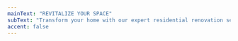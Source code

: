 ```yaml
---
mainText: "REVITALIZE YOUR SPACE"
subText: "Transform your home with our expert residential renovation services. From kitchen remodels to bathroom upgrades, we breathe new life into your living spaces."
accent: false
---
```

